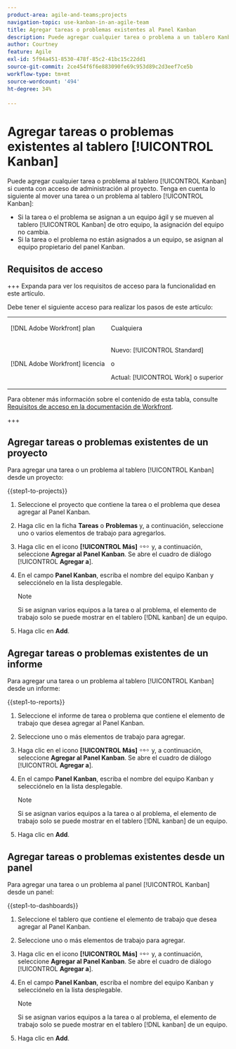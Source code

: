 ```yaml
---
product-area: agile-and-teams;projects
navigation-topic: use-kanban-in-an-agile-team
title: Agregar tareas o problemas existentes al Panel Kanban
description: Puede agregar cualquier tarea o problema a un tablero Kanban si tiene acceso de Administración al proyecto.
author: Courtney
feature: Agile
exl-id: 5f94a451-8530-478f-85c2-41bc15c22dd1
source-git-commit: 2ce454f6f6e883090fe69c953d89c2d3eef7ce5b
workflow-type: tm+mt
source-wordcount: '494'
ht-degree: 34%

---
```


# Agregar tareas o problemas existentes al tablero [!UICONTROL Kanban]

<!-- Audited: 4/2025 -->

Puede agregar cualquier tarea o problema al tablero [!UICONTROL Kanban] si cuenta con acceso de administración al proyecto. Tenga en cuenta lo siguiente al mover una tarea o un problema al tablero [!UICONTROL Kanban]:

* Si la tarea o el problema se asignan a un equipo ágil y se mueven al tablero [!UICONTROL Kanban] de otro equipo, la asignación del equipo no cambia.
* Si la tarea o el problema no están asignados a un equipo, se asignan al equipo propietario del panel Kanban.

## Requisitos de acceso

+++ Expanda para ver los requisitos de acceso para la funcionalidad en este artículo.

Debe tener el siguiente acceso para realizar los pasos de este artículo:

<table style="table-layout:auto"> 
 <col> 
 </col> 
 <col> 
 </col> 
 <tbody> 
  <tr> 
   <td role="rowheader">[!DNL Adobe Workfront] plan</td> 
   <td> <p>Cualquiera</p> </td> 
  </tr> 
  <tr> 
   <td role="rowheader">[!DNL Adobe Workfront] licencia</td> 
   <td> <p>Nuevo: [!UICONTROL Standard]</p> 
   o
   <p>Actual: [!UICONTROL Work] o superior</p> </td> 
  </tr>
 </tbody> 
</table>

Para obtener más información sobre el contenido de esta tabla, consulte [Requisitos de acceso en la documentación de Workfront](/help/quicksilver/administration-and-setup/add-users/access-levels-and-object-permissions/access-level-requirements-in-documentation.md).

+++

## Agregar tareas o problemas existentes de un proyecto

Para agregar una tarea o un problema al tablero [!UICONTROL Kanban] desde un proyecto:

{{step1-to-projects}}

1. Seleccione el proyecto que contiene la tarea o el problema que desea agregar al Panel Kanban.
1. Haga clic en la ficha **Tareas** o **Problemas** y, a continuación, seleccione uno o varios elementos de trabajo para agregarlos.
1. Haga clic en el icono **[!UICONTROL Más]** ![Icono de más](assets/more-icon.png) y, a continuación, seleccione **Agregar al Panel Kanban**. Se abre el cuadro de diálogo [!UICONTROL **Agregar a**].
1. En el campo **Panel Kanban**, escriba el nombre del equipo Kanban y selecciónelo en la lista desplegable.

   >[!NOTE]
   >
   >Si se asignan varios equipos a la tarea o al problema, el elemento de trabajo solo se puede mostrar en el tablero [!DNL kanban] de un equipo.
1. Haga clic en **Add**.


## Agregar tareas o problemas existentes de un informe

Para agregar una tarea o un problema al tablero [!UICONTROL Kanban] desde un informe:

{{step1-to-reports}}

1. Seleccione el informe de tarea o problema que contiene el elemento de trabajo que desea agregar al Panel Kanban.
1. Seleccione uno o más elementos de trabajo para agregar.
1. Haga clic en el icono **[!UICONTROL Más]** ![Icono de más](assets/more-icon.png) y, a continuación, seleccione **Agregar al Panel Kanban**. Se abre el cuadro de diálogo [!UICONTROL **Agregar a**].
1. En el campo **Panel Kanban**, escriba el nombre del equipo Kanban y selecciónelo en la lista desplegable.

   >[!NOTE]
   >
   >Si se asignan varios equipos a la tarea o al problema, el elemento de trabajo solo se puede mostrar en el tablero [!DNL kanban] de un equipo.
1. Haga clic en **Add**.



## Agregar tareas o problemas existentes desde un panel

Para agregar una tarea o un problema al panel [!UICONTROL Kanban] desde un panel:

{{step1-to-dashboards}}

1. Seleccione el tablero que contiene el elemento de trabajo que desea agregar al Panel Kanban.
1. Seleccione uno o más elementos de trabajo para agregar.
1. Haga clic en el icono **[!UICONTROL Más]** ![Icono de más](assets/more-icon.png) y, a continuación, seleccione **Agregar al Panel Kanban**. Se abre el cuadro de diálogo [!UICONTROL **Agregar a**].
1. En el campo **Panel Kanban**, escriba el nombre del equipo Kanban y selecciónelo en la lista desplegable.

   >[!NOTE]
   >
   >Si se asignan varios equipos a la tarea o al problema, el elemento de trabajo solo se puede mostrar en el tablero [!DNL kanban] de un equipo.

1. Haga clic en **Add**.